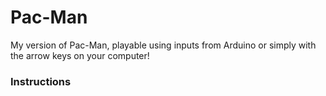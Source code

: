 # Pac-Man
My version of Pac-Man, playable using inputs from Arduino or simply with the arrow keys on your computer!

### Instructions
